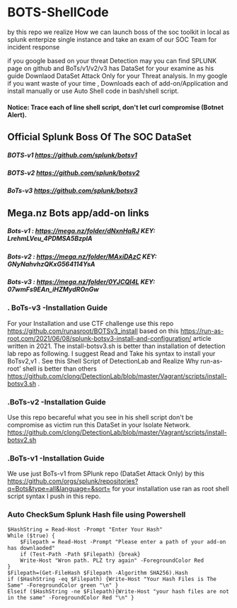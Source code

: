 # BOTS-ShellCode
by this repo we realize How we can launch boss of the soc toolkit in local as splunk enterpize single instance and take an exam of our  SOC Team for incident response

if you google based on your threat Detection may you can find SPLUNK page on github 
and BoTs/v1/v2/v3 has DataSet for your examine as his guide Downlaod DataSet Attack Only for your Threat analysis. In my google if you want waste of your time
, Downloads each of add-on/Application and install manually or use Auto Shell code in bash/shell script. 
#### Notice: Trace each of line shell script, don't let curl compromise (Botnet Alert).

## Official Splunk Boss Of The SOC DataSet
##### BOTS-v1 https://github.com/splunk/botsv1
##### BOTS-v2 https://github.com/splunk/botsv2
##### BoTs-v3 https://github.com/splunk/botsv3

## Mega.nz Bots app/add-on links
##### Bots-v1 : https://mega.nz/folder/dNxnHaRJ   KEY: LrehmLVeu_4PDMSA5BzplA
##### Bots-v2 : https://mega.nz/folder/MAxiDAzC   KEY: GNyNahvhzQKxG564114YsA
##### Bots-v3 : https://mega.nz/folder/0YJCQI4L   KEY: 07wmFs9EAn_iHZMydROnGw

### . BoTs-v3 -Installation Guide
For your Installation and use CTF challenge use this repo https://github.com/runasroot/BOTSv3_install based on this https://run-as-root.com/2021/06/08/splunk-botsv3-install-and-configuration/ article written in 2021. The install-botsv3.sh is better than installation of detection lab repo as following. I suggest Read and Take his
syntax to install your BoTsv2,v1 . See this Shell Script of DetectionLab and Realize Why run-as-root' shell is better than others https://github.com/clong/DetectionLab/blob/master/Vagrant/scripts/install-botsv3.sh .

### .BoTs-v2 -Installation Guide
Use this repo becareful what you see in his shell script don't be compromise as victim run this DataSet in your Isolate Network. https://github.com/clong/DetectionLab/blob/master/Vagrant/scripts/install-botsv2.sh

### .BoTs-v1 -Installation Guide 
We use just BoTs-v1 from SPlunk repo (DataSet Attack Only) by this  https://github.com/orgs/splunk/repositories?q=Bots&type=all&language=&sort=  for your installation 
use ran as root shell script syntax I push in this repo.

### Auto CheckSum Splunk Hash file using Powershell 

```
$HashString = Read-Host -Prompt "Enter Your Hash"
While ($true) {
    $Filepath = Read-Host -Prompt "Please enter a path of your add-on has downlaoded"
    if (Test-Path -Path $Filepath) {break}
    Write-Host "Wron path. PLZ try again" -ForegroundColor Red
}
$Filepath=(Get-FileHash $Filepath -Algorithm SHA256).Hash
if ($HashString -eq $Filepath) {Write-Host "Your Hash Files is The Same" -ForegroundColor green "\n" }
Elseif ($HashString -ne $Filepath){Write-Host "your hash files are not in the same" -ForegroundColor Red "\n" }
```
